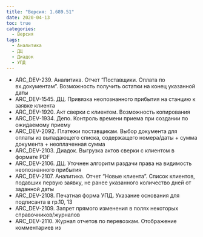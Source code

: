 ```yaml
---
title: "Версия: 1.689.51"
date: 2020-04-13
toc: true
categories:
  - Версия
tags:
  - Аналитика
  - ДЦ
  - Диадок
  - УПД
---
```


-   ARC_DEV-239. Аналитика. Отчет “Поставщики. Оплата по вх.документам”. Возможность получить остатки на конец указанной даты
-   ARC_DEV-1545. ДЦ. Привязка неопознанного прибытия на станцию к заявке клиента
-   ARC_DEV-1920. Акт сверки с клиентом. Возможность копирования
-   ARC_DEV-1934. Депо. Контроль времени приема при создании по ожидаемому приему
-   ARC_DEV-2092. Платежи поставщикам. Выбор документа для оплаты из выпадающего списка, содержащего номера/даты + сумма документа + неоплаченная сумма
-   ARC_DEV-2103. Диадок. Выгрузка актов сверки с клиентом в формате PDF
-   ARC_DEV-2106. ДЦ. Уточнен алгоритм раздачи права на видимость неопознанного прибытия
-   ARC_DEV-2107. Аналитика. Отчет “Новые клиента”. Список клиентов, подавших первую заявку, не ранее указанного количество дней от заданной даты
-   ARC_DEV-2108. Печатная форма УПД. Указание основания для подписанта в гр.10, 13
-   ARC_DEV-2109. Запрет прямого изменения в полях некоторых справочников/журналов
-   ARC_DEV-2110. Журнал отчетов по перевозкам. Отображение комментариев из
